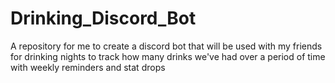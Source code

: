 # Drinking_Discord_Bot
A repository for me to create a discord bot that will be used with my friends for drinking nights to track how many drinks we've had over a period of time with weekly reminders and stat drops
